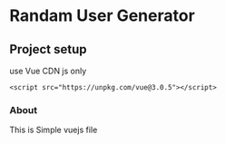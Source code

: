 # Randam User Generator

## Project setup

use Vue CDN js only
```
<script src="https://unpkg.com/vue@3.0.5"></script>
```

### About

This is Simple vuejs file 
